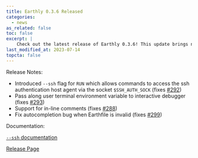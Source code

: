 ```yaml
---
title: Earthly 0.3.6 Released
categories:
  - news
as_related: false
toc: false
excerpt: |
    Check out the latest release of Earthly 0.3.6! This update brings new features like enhanced command access and support for in-line comments. Don't miss out on the improved autocompletion and user terminal environment variable pass-along.
last_modified_at: 2023-07-14
topcta: false
---
```


Release Notes:

- Introduced `--ssh` flag for `RUN` which allows commands to access the ssh authentication host agent via the socket `$SSH_AUTH_SOCK` (fixes [#292](https://github.com/earthly/earthly/pull/292))
- Pass along user terminal environment variable to interactive debugger (fixes [#293](https://github.com/earthly/earthly/pull/293))
- Support for in-line comments (fixes [#288](https://github.com/earthly/earthly/pull/288))
- Fix autocompletion bug when Earthfile is invalid (fixes [#299](https://github.com/earthly/earthly/pull/299))

Documentation:

[`--ssh` documentation](https://docs.earthly.dev/earthfile)

[Release Page](https://github.com/earthly/earthly/releases/tag/v0.3.6)

